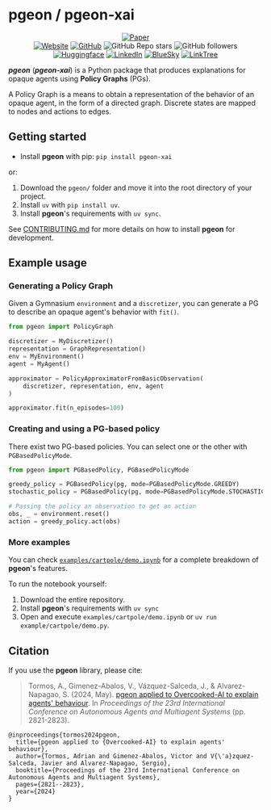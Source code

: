 # pgeon / pgeon-xai

<div align="center">

[![Paper](https://img.shields.io/badge/Paper-10.5555/3635637.3663299-f6c628.svg)](https://dl.acm.org/doi/10.5555/3635637.3663299)
<br/>
[![Website](https://img.shields.io/badge/Website-HPAI-8A2BE2.svg)](https://hpai.bsc.es)
[![GitHub](https://img.shields.io/badge/GitHub-HPAI--BSC-%23121011.svg?logo=github&logoColor=white.svg)](https://github.com/HPAI-BSC)
![GitHub Repo stars](https://img.shields.io/github/stars/HPAI-BSC/pgeon)
![GitHub followers](https://img.shields.io/github/followers/HPAI-BSC)
<br/>
[![Huggingface](https://img.shields.io/badge/%F0%9F%A4%97%20Hugging%20Face-HPAI--BSC-ffc107?color=ffc107&logoColor=white.svg)](https://huggingface.co/HPAI-BSC)
[![LinkedIn](https://img.shields.io/badge/Linkedin-HPAI--BSC-blue.svg)](https://www.linkedin.com/company/hpai)
[![BlueSky](https://img.shields.io/badge/Bluesky-HPAI-0285FF?logo=bluesky&logoColor=fff.svg)](https://bsky.app/profile/hpai.bsky.social)
[![LinkTree](https://img.shields.io/badge/Linktree-HPAI-43E55E?style=flat&logo=linktree&logoColor=white.svg)](https://linktr.ee/hpai_bsc)


</div>

**_pgeon_** (**_pgeon-xai_**) is a Python package that produces explanations for opaque agents using **Policy Graphs** (PGs).

A Policy Graph is a means to obtain a representation of the behavior of an opaque agent, in the form of a directed graph. Discrete states are mapped to nodes and actions to edges.

## Getting started

* Install **pgeon** with pip: `pip install pgeon-xai`

or:

1. Download the `pgeon/` folder and move it into the root directory of your project.
2. Install `uv` with `pip install uv`.
3. Install **pgeon**'s requirements with `uv sync`.

See [CONTRIBUTING.md](CONTRIBUTING.md) for more details on how to install **pgeon** for development.

## Example usage

### Generating a Policy Graph

Given a Gymnasium `environment` and a `discretizer`, you can generate a PG to describe an opaque agent's behavior with `fit()`.

```python
from pgeon import PolicyGraph

discretizer = MyDiscretizer()
representation = GraphRepresentation()
env = MyEnvironment()
agent = MyAgent()

approximator = PolicyApproximatorFromBasicObservation(
    discretizer, representation, env, agent
)

approximator.fit(n_episodes=100)
```

### Creating and using a PG-based policy

There exist two PG-based policies. You can select one or the other with `PGBasedPolicyMode`.

```python
from pgeon import PGBasedPolicy, PGBasedPolicyMode

greedy_policy = PGBasedPolicy(pg, mode=PGBasedPolicyMode.GREEDY)
stochastic_policy = PGBasedPolicy(pg, mode=PGBasedPolicyMode.STOCHASTIC)

# Passing the policy an observation to get an action
obs, _ = environment.reset()
action = greedy_policy.act(obs)
```

### More examples

You can check [`examples/cartpole/demo.ipynb`](example/cartpole/demo.ipynb) for a complete breakdown of **pgeon**'s features.

To run the notebook yourself:

1. Download the entire repository.
2. Install **pgeon**'s requirements with `uv sync`
3. Open and execute `examples/cartpole/demo.ipynb` or `uv run example/cartpole/demo.py`.

## Citation

If you use the **pgeon** library, please cite:

> Tormos, A., Gimenez-Abalos, V., Vázquez-Salceda, J., & Alvarez-Napagao, S. (2024, May). [pgeon applied to Overcooked-AI to explain agents' behaviour](https://dl.acm.org/doi/10.5555/3635637.3663299). In _Proceedings of the 23rd International Conference on Autonomous Agents and Multiagent Systems_ (pp. 2821-2823).

```
@inproceedings{tormos2024pgeon,
  title={pgeon applied to {Overcooked-AI} to explain agents' behaviour},
  author={Tormos, Adrian and Gimenez-Abalos, Victor and V{\'a}zquez-Salceda, Javier and Alvarez-Napagao, Sergio},
  booktitle={Proceedings of the 23rd International Conference on Autonomous Agents and Multiagent Systems},
  pages={2821--2823},
  year={2024}
}
```
